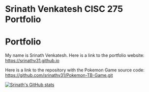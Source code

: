 # Srinath Venkatesh CISC 275 Portfolio

# Portfolio
My name is Srinath Venkatesh.
Here is a link to the portfolio website: https://srinathv31.github.io

Here is a link to the repository with the Pokemon Game source code: https://github.com/srinathv31/Pokemon-TB-Game.git

[![Srinath's GitHub stats](https://github-readme-stats.vercel.app/api?username=srinathv31&count_private=true&show_icons=true&theme=radical)](https://github.com/srinathv31/github-readme-stats)
